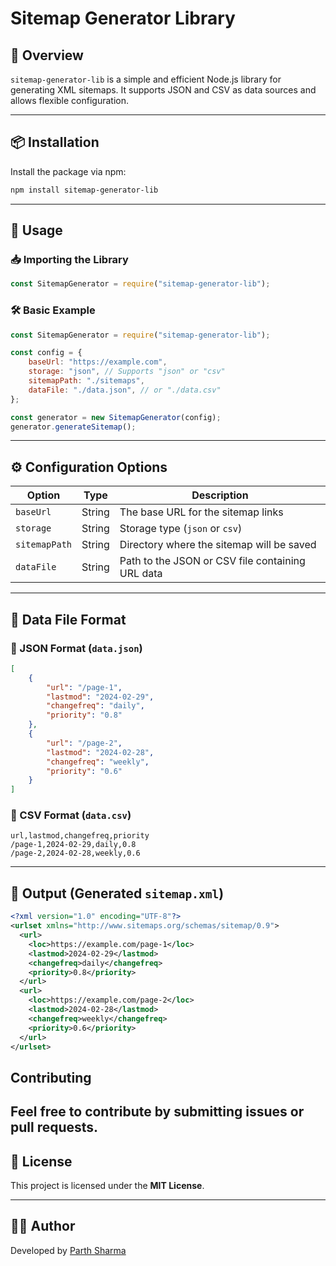 # Sitemap Generator Library

## 📌 Overview

`sitemap-generator-lib` is a simple and efficient Node.js library for generating XML sitemaps. It supports JSON and CSV as data sources and allows flexible configuration.

---

## 📦 Installation

Install the package via npm:

```sh
npm install sitemap-generator-lib
```

---

## 🚀 Usage

### 📥 Importing the Library

```js
const SitemapGenerator = require("sitemap-generator-lib");
```

### 🛠 Basic Example

```js
const SitemapGenerator = require("sitemap-generator-lib");

const config = {
	baseUrl: "https://example.com",
	storage: "json", // Supports "json" or "csv"
	sitemapPath: "./sitemaps",
	dataFile: "./data.json", // or "./data.csv"
};

const generator = new SitemapGenerator(config);
generator.generateSitemap();
```

---

## ⚙️ Configuration Options

| Option        | Type   | Description                                      |
| ------------- | ------ | ------------------------------------------------ |
| `baseUrl`     | String | The base URL for the sitemap links               |
| `storage`     | String | Storage type (`json` or `csv`)                   |
| `sitemapPath` | String | Directory where the sitemap will be saved        |
| `dataFile`    | String | Path to the JSON or CSV file containing URL data |

---

## 📂 Data File Format

### 📜 JSON Format (`data.json`)

```json
[
	{
		"url": "/page-1",
		"lastmod": "2024-02-29",
		"changefreq": "daily",
		"priority": "0.8"
	},
	{
		"url": "/page-2",
		"lastmod": "2024-02-28",
		"changefreq": "weekly",
		"priority": "0.6"
	}
]
```

### 📄 CSV Format (`data.csv`)

```
url,lastmod,changefreq,priority
/page-1,2024-02-29,daily,0.8
/page-2,2024-02-28,weekly,0.6
```

---

## 📜 Output (Generated `sitemap.xml`)

```xml
<?xml version="1.0" encoding="UTF-8"?>
<urlset xmlns="http://www.sitemaps.org/schemas/sitemap/0.9">
  <url>
    <loc>https://example.com/page-1</loc>
    <lastmod>2024-02-29</lastmod>
    <changefreq>daily</changefreq>
    <priority>0.8</priority>
  </url>
  <url>
    <loc>https://example.com/page-2</loc>
    <lastmod>2024-02-28</lastmod>
    <changefreq>weekly</changefreq>
    <priority>0.6</priority>
  </url>
</urlset>
```

## Contributing

Feel free to contribute by submitting issues or pull requests.
---

## 📜 License

This project is licensed under the **MIT License**.

---

## 👨‍💻 Author

Developed by [Parth Sharma](https://getparth.com)
